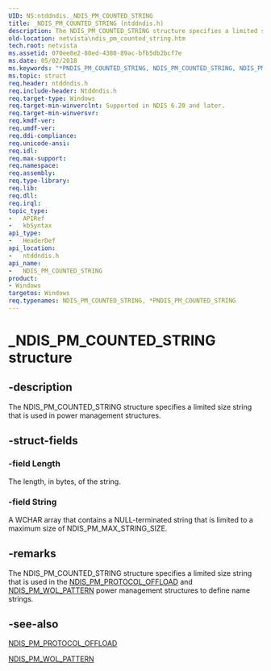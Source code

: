 ```yaml
---
UID: NS:ntddndis._NDIS_PM_COUNTED_STRING
title: _NDIS_PM_COUNTED_STRING (ntddndis.h)
description: The NDIS_PM_COUNTED_STRING structure specifies a limited size string that is used in power management structures.
old-location: netvista\ndis_pm_counted_string.htm
tech.root: netvista
ms.assetid: 070ee8e2-80ed-4380-89ac-bfb5db2bcf7e
ms.date: 05/02/2018
ms.keywords: "*PNDIS_PM_COUNTED_STRING, NDIS_PM_COUNTED_STRING, NDIS_PM_COUNTED_STRING structure [Network Drivers Starting with Windows Vista], PNDIS_PM_COUNTED_STRING, PNDIS_PM_COUNTED_STRING structure pointer [Network Drivers Starting with Windows Vista], _NDIS_PM_COUNTED_STRING, miniport_power_management_ref_baaff596-1c2a-4cfc-865a-bb3f55988218.xml, netvista.ndis_pm_counted_string, ntddndis/NDIS_PM_COUNTED_STRING, ntddndis/PNDIS_PM_COUNTED_STRING"
ms.topic: struct
req.header: ntddndis.h
req.include-header: Ntddndis.h
req.target-type: Windows
req.target-min-winverclnt: Supported in NDIS 6.20 and later.
req.target-min-winversvr: 
req.kmdf-ver: 
req.umdf-ver: 
req.ddi-compliance: 
req.unicode-ansi: 
req.idl: 
req.max-support: 
req.namespace: 
req.assembly: 
req.type-library: 
req.lib: 
req.dll: 
req.irql: 
topic_type:
-	APIRef
-	kbSyntax
api_type:
-	HeaderDef
api_location:
-	ntddndis.h
api_name:
-	NDIS_PM_COUNTED_STRING
product:
- Windows
targetos: Windows
req.typenames: NDIS_PM_COUNTED_STRING, *PNDIS_PM_COUNTED_STRING
---
```


# _NDIS_PM_COUNTED_STRING structure


## -description


The NDIS_PM_COUNTED_STRING structure specifies a limited size string that is used in power management
  structures.


## -struct-fields




### -field Length

The length, in bytes, of the string.


### -field String

A WCHAR array that contains a NULL-terminated string that is limited to a maximum size of
     NDIS_PM_MAX_STRING_SIZE.


## -remarks



The NDIS_PM_COUNTED_STRING structure specifies a limited size string that is used in the 
    <a href="https://msdn.microsoft.com/library/windows/hardware/ff566760">NDIS_PM_PROTOCOL_OFFLOAD</a> and 
    <a href="https://msdn.microsoft.com/library/windows/hardware/ff566768">NDIS_PM_WOL_PATTERN</a> power management
    structures to define name strings.




## -see-also




<a href="https://msdn.microsoft.com/library/windows/hardware/ff566760">NDIS_PM_PROTOCOL_OFFLOAD</a>



<a href="https://msdn.microsoft.com/library/windows/hardware/ff566768">NDIS_PM_WOL_PATTERN</a>
 

 

